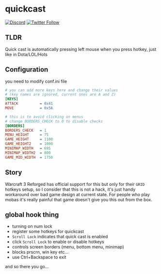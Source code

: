 # quickcast

[![Discord](https://img.shields.io/discord/611822838831251466?label=Discord&color=pink)](https://discord.gg/GdzjVvD)
[![Twitter Follow](https://img.shields.io/twitter/follow/Miezhiko.svg?style=social)](https://twitter.com/Miezhiko)

TLDR
----

Quick cast is automatically pressing left mouse when you press hotkey, just like in Dota/LOL/Hots


Configuration
-------------

you need to modify conf.ini file

```ini
# you can add more keys here and change their values
# (key names are ignored, current ones are A and Z)
[KEYS]
ATTACK          = 0x41
MOVE            = 0x5A

# this is to avoid clicking on menus
# change BORDERS_CHECK to 0 to disable checks
[BORDERS]
BORDERS_CHECK   = 1
MENU_HEIGHT     = 75
GAME_HEIGHT     = 1100
GAME_HEIGHT2    = 1000
MINIMAP_WIDTH   = 695
MINIMAP_WIDTH2  = 800
GAME_MID_WIDTH  = 1750
```

Story
-----

Warcraft 3 Reforged has official support for this but only for their `GRID` hotkeys setup, so I consider that this is not a hack, it's just handy workaround over bad game design at current state. For people who play mobas it's really painful that game doesn't give you this out from the box.

global hook thing
-----------------

 - turning on num lock
 - register some hotkeys for quickcast
 - `Scroll Lock` indicates that quick cast is enabled
 - click `Scroll Lock` to enable or disable hotkeys
 - controls screen borders (menu, bottom menu, minimap)
 - blocks prscrn, win key etc...
 - use Ctrl+Backspace to exit

and so there you go...
